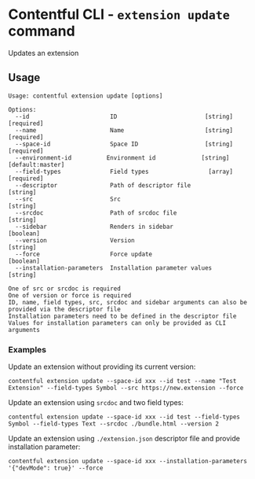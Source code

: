 # Contentful CLI - `extension update` command

Updates an extension

## Usage

```
Usage: contentful extension update [options]

Options:
  --id                       ID                         [string] [required]
  --name                     Name                       [string] [required]
  --space-id                 Space ID                   [string] [required]
  --environment-id          Environment id             [string] [default:master]
  --field-types              Field types                 [array] [required]
  --descriptor               Path of descriptor file               [string]
  --src                      Src                                   [string]
  --srcdoc                   Path of srcdoc file                   [string]
  --sidebar                  Renders in sidebar                   [boolean]
  --version                  Version                               [string]
  --force                    Force update                         [boolean]
  --installation-parameters  Installation parameter values         [string]

One of src or srcdoc is required
One of version or force is required
ID, name, field types, src, srcdoc and sidebar arguments can also be provided via the descriptor file
Installation parameters need to be defined in the descriptor file
Values for installation parameters can only be provided as CLI arguments
```

### Examples

Update an extension without providing its current version:

```shell
contentful extension update --space-id xxx --id test --name "Test Extension" --field-types Symbol --src https://new.extension --force
```

Update an extension using `srcdoc` and two field types:

```shell
contentful extension update --space-id xxx --id test --field-types Symbol --field-types Text --srcdoc ./bundle.html --version 2
```

Update an extension using `./extension.json` descriptor file and provide installation parameter:

```shell
contentful extension update --space-id xxx --installation-parameters '{"devMode": true}' --force
```
